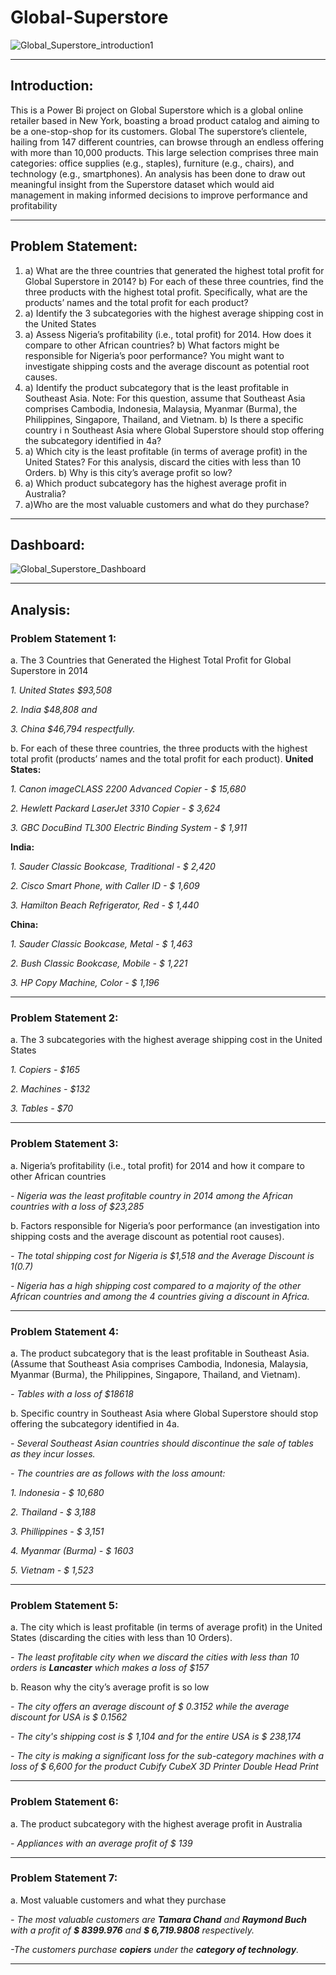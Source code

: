 # Global-Superstore

![Global_Superstore_introduction1](https://github.com/user-attachments/assets/010767ee-eb28-414d-bd1b-bf1ee8babc20)

---

## Introduction:
This is a Power Bi project on Global Superstore which is a global online retailer based in New York, boasting a broad product catalog and aiming to be a one-stop-shop for its customers. Global The superstore’s clientele, hailing from 147 different countries, can browse through an endless offering with more than 10,000 products. This large selection comprises three main categories: office supplies (e.g., staples), furniture (e.g., chairs), and technology (e.g., smartphones). An analysis has been done to draw out meaningful insight from the Superstore dataset which would aid management in making informed decisions to improve
performance and profitability

---

## Problem Statement:
1. a) What are the three countries that generated the highest total profit for Global Superstore in 2014?
   b) For each of these three countries, find the three products with the highest total profit. Specifically, what are the products’ names and the total profit for each product?
2. a) Identify the 3 subcategories with the highest average shipping cost in the United States
3. a) Assess Nigeria’s profitability (i.e., total profit) for 2014. How does it compare to other African countries?
   b) What factors might be responsible for Nigeria’s poor performance? You might want to investigate shipping costs and the average discount as potential root causes.
4. a) Identify the product subcategory that is the least profitable in Southeast Asia. Note: For this question, assume that Southeast Asia comprises Cambodia, Indonesia, Malaysia, Myanmar
(Burma), the Philippines, Singapore, Thailand, and Vietnam.
   b) Is there a specific country i n Southeast Asia where Global Superstore should stop offering the subcategory identified in 4a?
5. a) Which city is the least profitable (in terms of average profit) in the United States? For this analysis, discard the cities with less than 10 Orders. b) Why is this city’s average profit so low?
6. a) Which product subcategory has the highest average profit in Australia?
7. a)Who are the most valuable customers and what do they purchase?

---

## Dashboard:

![Global_Superstore_Dashboard](https://github.com/user-attachments/assets/fa122469-802f-4f0f-b640-64344c42fdcf)

---

## Analysis:
### Problem Statement 1:
a. The 3 Countries that Generated the Highest Total Profit for Global Superstore in 2014

_1. United States  $93,508_

_2. India $48,808 and_

_3. China $46,794 respectfully._


b. For each of these three countries, the three products with the highest total profit (products’ names and the total profit for each product).
**United States:**

_1. Canon imageCLASS 2200 Advanced Copier - $ 15,680_

_2. Hewlett Packard LaserJet 3310 Copier - $ 3,624_

_3. GBC DocuBind TL300 Electric Binding System - $ 1,911_

**India:**

_1. Sauder Classic Bookcase, Traditional - $ 2,420_

_2. Cisco Smart Phone, with Caller ID - $ 1,609_

_3. Hamilton Beach Refrigerator, Red - $ 1,440_

**China:**

_1. Sauder Classic Bookcase, Metal - $ 1,463_

_2. Bush Classic Bookcase, Mobile - $ 1,221_

_3. HP Copy Machine, Color - $ 1,196_

---

### Problem Statement 2:
a. The 3 subcategories with the highest average shipping cost in the United States

_1. Copiers - $165_

_2. Machines - $132_

_3. Tables - $70_

---

### Problem Statement 3:
a. Nigeria’s profitability (i.e., total profit) for 2014 and how it compare to other African countries

_- Nigeria was the least profitable country in 2014 among the African countries with a loss of $23,285_

b. Factors responsible for Nigeria’s poor performance (an investigation into shipping costs and the average discount as potential root causes).

_- The total shipping cost for Nigeria is $1,518 and the Average Discount is $1($0.7)_

_- Nigeria has a high shipping cost compared to a majority of the other African countries and among the 4 countries giving a discount in Africa._

---

### Problem Statement 4:
a. The product subcategory that is the least profitable in Southeast Asia. (Assume that Southeast Asia comprises Cambodia, Indonesia, Malaysia, Myanmar (Burma), the Philippines, Singapore, Thailand, and Vietnam).

_- Tables with a loss of $18618_

b. Specific country in Southeast Asia where Global Superstore should stop offering the subcategory identified in 4a.

_- Several Southeast Asian countries should discontinue the sale of tables as they incur losses._

_- The countries are as follows with the loss amount:_

_1. Indonesia - $ 10,680_

_2. Thailand - $ 3,188_

_3. Phillippines - $ 3,151_

_4. Myanmar (Burma) - $ 1603_

_5. Vietnam - $ 1,523_

---

### Problem Statement 5: 
a. The city which is least profitable (in terms of average profit) in the United States (discarding the cities with less than 10 Orders). 

_- The least profitable city when we discard the cities with less than 10 orders is **Lancaster** which makes a loss of $157_

b. Reason why the city’s average profit is so low

_- The city offers an average discount of $ 0.3152 while the average discount for USA is $ 0.1562_

_- The city's shipping cost is $ 1,104 and for the entire USA is $ 238,174_

_- The city is making a significant loss for the sub-category machines with a loss of $ 6,600 for the product Cubify CubeX 3D Printer Double Head Print_

---

### Problem Statement 6: 
a. The product subcategory with the highest average profit in Australia

_- Appliances with an average profit of $ 139_

---

### Problem Statement 7:
a. Most valuable customers and what they purchase

_- The most valuable customers are **Tamara Chand** and **Raymond Buch** with a profit of **$ 8399.976** and **$ 6,719.9808** respectively._

_-The customers purchase **copiers** under the **category of technology**._


---
